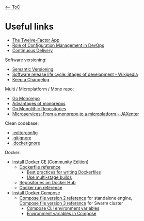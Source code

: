 [<-- ToC](../README.md#table-of-contents)

# Useful links

- [The Twelve-Factor App](https://12factor.net/)
- [Role of Configuration Management in DevOps](https://www.pluralsight.com/guides/role-of-configuration-management-in-devops)
- [Continuous Delivery](https://continuousdelivery.com/)

Software versioning:

- [Semantic Versioning](https://semver.org)
- [Software release life cycle: Stages of development - Wikipedia](https://en.wikipedia.org/wiki/Software_release_life_cycle#Stages_of_development)
- [Keep a Changelog](https://keepachangelog.com/en/1.0.0/)

Multi / Microplatform / Mono repo:

- [Go Monorepo](https://gomonorepo.org/)
- [Advantages of monorepos](https://danluu.com/monorepo/)
- [On Monolithic Repositories](https://gregoryszorc.com/blog/2014/09/09/on-monolithic-repositories/)
- [Microservices: From a monorepo to a microplatform - JAXenter](https://jaxenter.com/microservices-monorepo-microplatform-137920.html)

Clean codebase:

- [.editorconfig](https://editorconfig.org/)
- [.gitignore](https://git-scm.com/docs/gitignore)
- [.dockerignore](https://docs.docker.com/engine/reference/builder/#dockerignore-file)

Docker:

- [Install Docker CE (Community Edition)](https://docs.docker.com/install/linux/docker-ce/ubuntu/#install-using-the-repository)
  - [Dockerfile reference](https://docs.docker.com/engine/reference/builder/)
    - [Best practices for writing Dockerfiles](https://docs.docker.com/develop/develop-images/dockerfile_best-practices/)
    - [Use multi-stage builds](https://docs.docker.com/develop/develop-images/multistage-build/)
  - [Repositories on Docker Hub](https://docs.docker.com/docker-hub/repos/)
  - [Docker run reference](https://docs.docker.com/engine/reference/run/)
- [Install Docker Compose](https://docs.docker.com/compose/install/#install-compose)
  - [Compose file version 2 reference](https://docs.docker.com/compose/compose-file/compose-file-v2/) for standalone engine,  
    [Compose file version 3 reference](https://docs.docker.com/compose/compose-file/) for Swarm cluster
      - [Compose CLI environment variables](https://docs.docker.com/compose/reference/envvars/)
      - [Environment variables in Compose](https://docs.docker.com/compose/environment-variables/)
